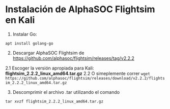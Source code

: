 # Instalación de AlphaSOC Flightsim en Kali

1. Instalar Go:
```
apt install golang-go 
```

2. Descargar AlphaSOC Flightsim de https://github.com/alphasoc/flightsim/releases/tag/v2.2.2

  2.1 Escoger la versión apropiada para Kali: **flightsim_2.2.2_linux_amd64.tar.gz**
  2.2 O simeplemente correr `wget https://github.com/alphasoc/flightsim/releases/download/v2.2.2/flightsim_2.2.2_linux_amd64.tar.gz`

3. Descomprimir el archivo .tar utilizando el comando 
```
tar xvzf flightsim_2.2.2_linux_amd64.tar.gz
```

